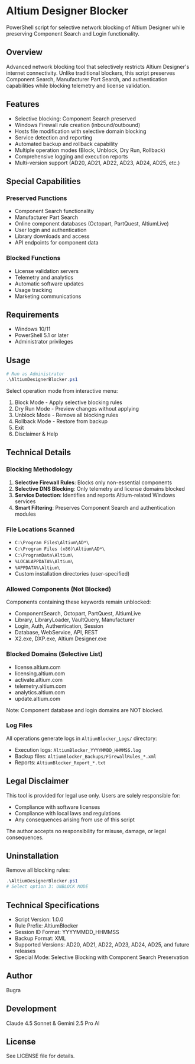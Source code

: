 # Altium Designer Blocker

PowerShell script for selective network blocking of Altium Designer while preserving Component Search and Login functionality.

## Overview

Advanced network blocking tool that selectively restricts Altium Designer's internet connectivity. Unlike traditional blockers, this script preserves Component Search, Manufacturer Part Search, and authentication capabilities while blocking telemetry and license validation.

## Features

- Selective blocking: Component Search preserved
- Windows Firewall rule creation (inbound/outbound)
- Hosts file modification with selective domain blocking
- Service detection and reporting
- Automated backup and rollback capability
- Multiple operation modes (Block, Unblock, Dry Run, Rollback)
- Comprehensive logging and execution reports
- Multi-version support (AD20, AD21, AD22, AD23, AD24, AD25, etc.)

## Special Capabilities

### Preserved Functions
- Component Search functionality
- Manufacturer Part Search
- Online component databases (Octopart, PartQuest, AltiumLive)
- User login and authentication
- Library downloads and access
- API endpoints for component data

### Blocked Functions
- License validation servers
- Telemetry and analytics
- Automatic software updates
- Usage tracking
- Marketing communications

## Requirements

- Windows 10/11
- PowerShell 5.1 or later
- Administrator privileges

## Usage

```powershell
# Run as Administrator
.\AltiumDesignerBlocker.ps1
```

Select operation mode from interactive menu:
1. Block Mode - Apply selective blocking rules
2. Dry Run Mode - Preview changes without applying
3. Unblock Mode - Remove all blocking rules
4. Rollback Mode - Restore from backup
5. Exit
6. Disclaimer & Help

## Technical Details

### Blocking Methodology

1. **Selective Firewall Rules**: Blocks only non-essential components
2. **Selective DNS Blocking**: Only telemetry and license domains blocked
3. **Service Detection**: Identifies and reports Altium-related Windows services
4. **Smart Filtering**: Preserves Component Search and authentication modules

### File Locations Scanned

- `C:\Program Files\Altium\AD*\`
- `C:\Program Files (x86)\Altium\AD*\`
- `C:\ProgramData\Altium\`
- `%LOCALAPPDATA%\Altium\`
- `%APPDATA%\Altium\`
- Custom installation directories (user-specified)

### Allowed Components (Not Blocked)

Components containing these keywords remain unblocked:
- ComponentSearch, Octopart, PartQuest, AltiumLive
- Library, LibraryLoader, VaultQuery, Manufacturer
- Login, Auth, Authentication, Session
- Database, WebService, API, REST
- X2.exe, DXP.exe, Altium Designer.exe

### Blocked Domains (Selective List)

- license.altium.com
- licensing.altium.com
- activate.altium.com
- telemetry.altium.com
- analytics.altium.com
- update.altium.com

Note: Component database and login domains are NOT blocked.

### Log Files

All operations generate logs in `AltiumBlocker_Logs/` directory:
- Execution logs: `AltiumBlocker_YYYYMMDD_HHMMSS.log`
- Backup files: `AltiumBlocker_Backups/FirewallRules_*.xml`
- Reports: `AltiumBlocker_Report_*.txt`

## Legal Disclaimer

This tool is provided for legal use only. Users are solely responsible for:
- Compliance with software licenses
- Compliance with local laws and regulations
- Any consequences arising from use of this script

The author accepts no responsibility for misuse, damage, or legal consequences.

## Uninstallation

Remove all blocking rules:

```powershell
.\AltiumDesignerBlocker.ps1
# Select option 3: UNBLOCK MODE
```

## Technical Specifications

- Script Version: 1.0.0
- Rule Prefix: AltiumBlocker
- Session ID Format: YYYYMMDD_HHMMSS
- Backup Format: XML
- Supported Versions: AD20, AD21, AD22, AD23, AD24, AD25, and future releases
- Special Mode: Selective Blocking with Component Search Preservation

## Author

Bugra

## Development

Claude 4.5 Sonnet & Gemini 2.5 Pro AI

## License

See LICENSE file for details.

